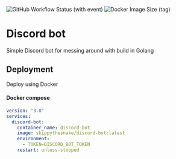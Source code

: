![GitHub Workflow Status (with event)](https://img.shields.io/github/actions/workflow/status/ReidMason/discord-bot/docker-publish.yml?logo=Docker)
![Docker Image Size (tag)](https://img.shields.io/docker/image-size/skippythesnake/discord-bot/latest?logo=docker)

# Discord bot

Simple Discord bot for messing around with build in Golang

## Deployment

Deploy using Docker

#### Docker compose

```yaml
version: "3.8"
services:
  discord-bot:
    container_name: discord-bot
    image: skippythesnake/discord-bot:latest
    environment:
      - TOKEN=DISCORD_BOT_TOKEN
    restart: unless-stopped
```
